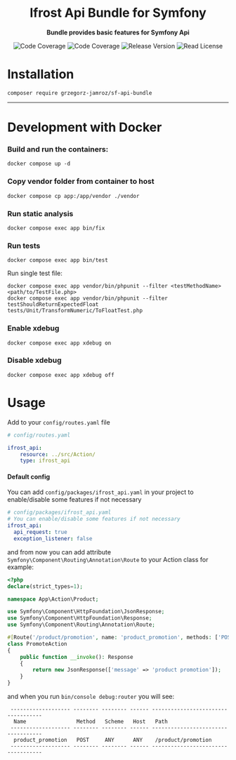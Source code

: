 <h1 align="center">Ifrost Api Bundle for Symfony</h1>

<p align="center">
    <strong>Bundle provides basic features for Symfony Api</strong>
</p>

<p align="center">
    <img src="https://img.shields.io/badge/php->=8.4-blue?colorB=%238892BF" alt="Code Coverage">  
    <img src="https://img.shields.io/badge/coverage-100%25 files|100%25 lines-brightgreen" alt="Code Coverage">   
    <img src="https://img.shields.io/badge/release-v7.0.1-blue" alt="Release Version">
    <img src="https://img.shields.io/badge/license-MIT-blue?style=flat-square&colorB=darkcyan" alt="Read License">
</p>

# Installation

```
composer require grzegorz-jamroz/sf-api-bundle
```

---

# Development with Docker

### Build and run the containers:
```shell
docker compose up -d
```

### Copy vendor folder from container to host

```shell
docker compose cp app:/app/vendor ./vendor
```

### Run static analysis

```shell
docker compose exec app bin/fix
```

### Run tests

```shell
docker compose exec app bin/test
```

Run single test file:

```shell
docker compose exec app vendor/bin/phpunit --filter <testMethodName> <path/to/TestFile.php>
docker compose exec app vendor/bin/phpunit --filter testShouldReturnExpectedFloat tests/Unit/TransformNumeric/ToFloatTest.php
```

### Enable xdebug

```shell
docker compose exec app xdebug on
```

### Disable xdebug

```shell
docker compose exec app xdebug off
```

# Usage

Add to your `config/routes.yaml` file

```yaml
# config/routes.yaml

ifrost_api:
    resource: ../src/Action/
    type: ifrost_api
```


#### Default config
You can add `config/packages/ifrost_api.yaml` in your project to enable/disable some features if not necessary
```yaml
# config/packages/ifrost_api.yaml
# You can enable/disable some features if not necessary
ifrost_api:
  api_request: true
  exception_listener: false
```


and from now you can add attribute `Symfony\Component\Routing\Annotation\Route` to your Action class for example:

```php
<?php
declare(strict_types=1);

namespace App\Action\Product;

use Symfony\Component\HttpFoundation\JsonResponse;
use Symfony\Component\HttpFoundation\Response;
use Symfony\Component\Routing\Annotation\Route;

#[Route('/product/promotion', name: 'product_promotion', methods: ['POST'])]
class PromoteAction
{
    public function __invoke(): Response
    {
        return new JsonResponse(['message' => 'product promotion']);
    }
}
```

and when you run `bin/console debug:router` you will see:

```shell
 ------------------- -------- -------- ------ -----------------------------------
  Name                Method   Scheme   Host   Path
 ------------------- -------- -------- ------ -----------------------------------
  product_promotion   POST     ANY      ANY    /product/promotion
 ------------------- -------- -------- ------ -----------------------------------
```
